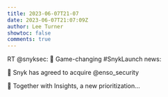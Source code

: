 ```yaml
---
title: 2023-06-07T21-07
date: 2023-06-07T21:07:09Z
author: Lee Turner
showtoc: false
comments: true
---
```


RT @snyksec: 📣 Game-changing #SnykLaunch news:

🚀 Snyk has agreed to acquire @enso_security

🚀 Together with Insights, a new prioritization…

